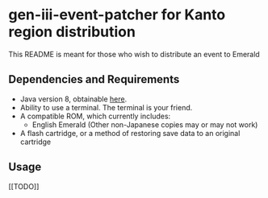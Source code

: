 # gen-iii-event-patcher for Kanto region distribution
This README is meant for those who wish to distribute an event to Emerald

## Dependencies and Requirements
* Java version 8, obtainable [here](https://adoptopenjdk.net/).
* Ability to use a terminal. The terminal is your friend.
* A compatible ROM, which currently includes:
  * English Emerald (Other non-Japanese copies may or may not work)
* A flash cartridge, or a method of restoring save data to an original cartridge

## Usage
\[\[TODO\]\]
